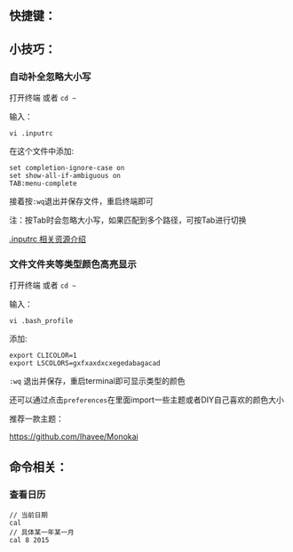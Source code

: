 ## 快捷键：


## 小技巧：

### 自动补全忽略大小写

打开终端 或者 `cd ~`

输入：
```
vi .inputrc
```

在这个文件中添加:
```
set completion-ignore-case on
set show-all-if-ambiguous on
TAB:menu-complete
```

接着按`:wq`退出并保存文件，重启终端即可

注：按Tab时会忽略大小写，如果匹配到多个路径，可按Tab进行切换

[.inputrc 相关资源介绍](http://ss64.com/bash/syntax-inputrc.html)

### 文件文件夹等类型颜色高亮显示

打开终端 或者 `cd ~`

输入：
```
vi .bash_profile
```

添加:
```
export CLICOLOR=1
export LSCOLORS=gxfxaxdxcxegedabagacad
```
`:wq` 退出并保存，重启terminal即可显示类型的颜色

还可以通过点击`preferences`在里面import一些主题或者DIY自己喜欢的颜色大小

推荐一款主题：

https://github.com/Ihavee/Monokai


## 命令相关：

### 查看日历

```
// 当前日期
cal
// 具体某一年某一月
cal 8 2015
```
